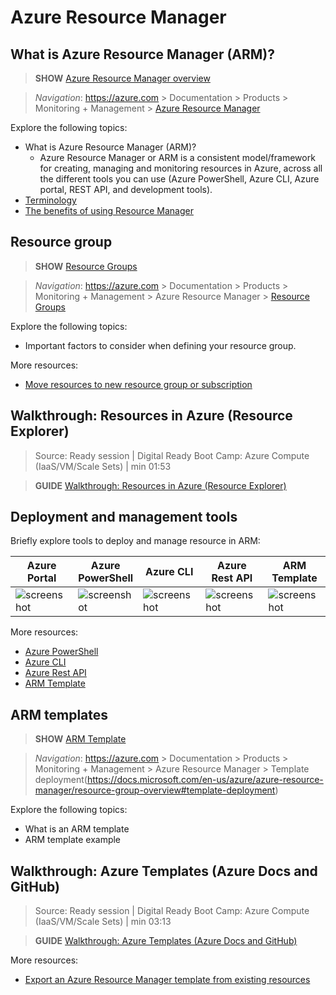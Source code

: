 
# Azure Resource Manager

## What is Azure Resource Manager (ARM)?

> **SHOW** [Azure Resource Manager overview](https://docs.microsoft.com/en-us/azure/azure-resource-manager/resource-group-overview) 

> *Navigation*: https://azure.com > Documentation > Products > Monitoring + Management > [Azure Resource Manager](https://docs.microsoft.com/en-us/azure/azure-resource-manager/resource-group-overview) 

Explore the following topics:
* What is Azure Resource Manager (ARM)?
  * Azure Resource Manager or ARM is a consistent model/framework for creating, managing and monitoring resources in Azure, across all the different tools you can use (Azure PowerShell, Azure CLI, Azure portal, REST API, and development tools).
* [Terminology](https://docs.microsoft.com/en-us/azure/azure-resource-manager/resource-group-overview#terminology)
* [The benefits of using Resource Manager](https://docs.microsoft.com/en-us/azure/azure-resource-manager/resource-group-overview#the-benefits-of-using-resource-manager)


## Resource group

> **SHOW** [Resource Groups](https://docs.microsoft.com/en-us/azure/azure-resource-manager/resource-group-overview#resource-groups) 

> *Navigation*: https://azure.com > Documentation > Products > Monitoring + Management > Azure Resource Manager > [Resource Groups](https://docs.microsoft.com/en-us/azure/azure-resource-manager/resource-group-overview#resource-groups) 

Explore the following topics:
* Important factors to consider when defining your resource group.

More resources:
* [Move resources to new resource group or subscription](https://docs.microsoft.com/en-us/azure/azure-resource-manager/resource-group-move-resources)


## Walkthrough: Resources in Azure (Resource Explorer)

> Source: Ready session | Digital Ready Boot Camp: Azure Compute (IaaS/VM/Scale Sets) | min 01:53

> **GUIDE** [Walkthrough: Resources in Azure (Resource Explorer)](/iaas-fundamentals-cx/resource-manager.md#walkthrough-resources-in-azure-resource-explorer) 


## Deployment and management tools

Briefly explore tools to deploy and manage resource in ARM:

| Azure Portal  | Azure PowerShell | Azure CLI  | Azure Rest API | ARM Template |
| ------------- | ------------- | ------------- |------------- | ------------- |
| ![screenshot](media/azure-portal.png "Azure Portal") | ![screenshot](media/azure-powershell.png "Azure Portal") | ![screenshot](media/azure-cli.png "Azure Portal") | ![screenshot](media/azure-restapi.png "Azure Portal") | ![screenshot](media/arm-templates.png "Azure Portal") |

More resources:
* [Azure PowerShell](https://docs.microsoft.com/en-us/powershell/azure)
* [Azure CLI](https://docs.microsoft.com/en-us/cli/azure/overview)
* [Azure Rest API](https://docs.microsoft.com/en-us/rest/api/)
* [ARM Template](https://docs.microsoft.com/en-us/azure/azure-resource-manager/resource-group-overview#template-deployment)


## ARM templates

> **SHOW** [ARM Template](https://docs.microsoft.com/en-us/azure/azure-resource-manager/resource-group-overview#template-deployment)

> *Navigation*: https://azure.com > Documentation > Products > Monitoring + Management > Azure Resource Manager > Template deployment(https://docs.microsoft.com/en-us/azure/azure-resource-manager/resource-group-overview#template-deployment) 

Explore the following topics:
* What is an ARM template
* ARM template example



## Walkthrough: Azure Templates (Azure Docs and GitHub)

> Source: Ready session | Digital Ready Boot Camp: Azure Compute (IaaS/VM/Scale Sets) | min 03:13

> **GUIDE** [Walkthrough: Azure Templates (Azure Docs and GitHub)](/iaas-fundamentals-cx/resource-manager.md#walkthrough-azure-templates-azure-docs-and-github)


More resources:
* [Export an Azure Resource Manager template from existing resources](https://docs.microsoft.com/en-us/azure/azure-resource-manager/resource-manager-export-template)

